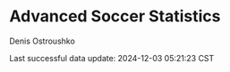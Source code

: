 # Advanced Soccer Statistics
Denis Ostroushko

<!-- gfm -->

Last successful data update: 2024-12-03 05:21:23 CST
